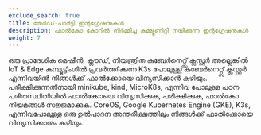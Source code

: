 ```yaml
---
exclude_search: true
title: തേർഡ്-പാർട്ടി ഇന്റഗ്രേഷനുകൾ
description: ഫാൽ‌കോ കോറിൽ‌ നിർമ്മിച്ച കമ്മ്യൂണിറ്റി നയിക്കുന്ന ഇന്റഗ്രേഷനുകൾ
weight: 7
---
```

ഒരു പ്രാദേശിക മെഷീൻ, ക്ലൗഡ്, നിയന്ത്രിത കുബേർനെറ്റ്സ് ക്ലസ്റ്റർ അല്ലെങ്കിൽ IoT & Edge കമ്പ്യൂട്ടിംഗിൽ പ്രവർത്തിക്കുന്ന K3s പോലുള്ള കുബേർനെറ്റ്സ് ക്ലസ്റ്റർ എന്നിവയിൽ നിങ്ങൾക്ക് ഫാൽക്കോയെ വിന്യസിക്കാൻ കഴിയും. പരീക്ഷിക്കുന്നതിനായി minikube, kind, MicroK8s, എന്നിവ പോലുള്ള പഠന പരിതസ്ഥിതിയിൽ ഫാൽക്കോയെ വിന്യസിക്കുക, പരീക്ഷിക്കുക, ഫാൽ‌കോ നിയമങ്ങൾ സജ്ജമാക്കുക. CoreOS, Google Kubernetes Engine (GKE), K3s, എന്നിവപോലുള്ള ഒരു ഉൽ‌പാദന അന്തരീക്ഷത്തിലും നിങ്ങൾക്ക് ഫാൽക്കോയെ വിന്യസിക്കാനും കഴിയും.
